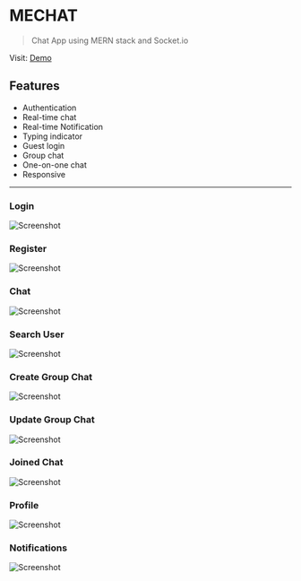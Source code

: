 # MECHAT 
> Chat App using MERN stack and Socket.io
 
Visit: [Demo](https://mern-chat-app-udyr.onrender.com/)

## Features
- Authentication
- Real-time chat
- Real-time Notification
- Typing indicator
- Guest login
- Group chat
- One-on-one chat
- Responsive

 <hr/>

### Login

![Screenshot](https://raw.github.com/imkhanh/mern-chatapp/master/screenshot/1.png)

### Register

![Screenshot](https://raw.github.com/imkhanh/mern-chatapp/master/screenshot/2.png)

### Chat

![Screenshot](https://raw.github.com/imkhanh/mern-chatapp/master/screenshot/5.png)

### Search User

![Screenshot](https://raw.github.com/imkhanh/mern-chatapp/master/screenshot/3.png)

### Create Group Chat

![Screenshot](https://raw.github.com/imkhanh/mern-chatapp/master/screenshot/4.png)

### Update Group Chat

![Screenshot](https://raw.github.com/imkhanh/mern-chatapp/master/screenshot/6.png)

### Joined Chat

![Screenshot](https://raw.github.com/imkhanh/mern-chatapp/master/screenshot/7.png)

### Profile

![Screenshot](https://raw.github.com/imkhanh/mern-chatapp/master/screenshot/8.png)


### Notifications

![Screenshot](https://raw.github.com/imkhanh/mern-chatapp/master/screenshot/9.png)


